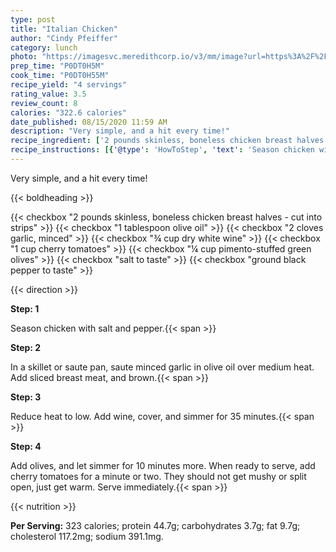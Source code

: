 ```yaml
---
type: post
title: "Italian Chicken"
author: "Cindy Pfeiffer"
category: lunch
photo: "https://imagesvc.meredithcorp.io/v3/mm/image?url=https%3A%2F%2Fimages.media-allrecipes.com%2Fuserphotos%2F26485.jpg"
prep_time: "P0DT0H5M"
cook_time: "P0DT0H55M"
recipe_yield: "4 servings"
rating_value: 3.5
review_count: 8
calories: "322.6 calories"
date_published: 08/15/2020 11:59 AM
description: "Very simple, and a hit every time!"
recipe_ingredient: ['2 pounds skinless, boneless chicken breast halves - cut into strips', '1 tablespoon olive oil', '2 cloves garlic, minced', '¾ cup dry white wine', '1 cup cherry tomatoes', '¼ cup pimento-stuffed green olives', 'salt to taste', 'ground black pepper to taste']
recipe_instructions: [{'@type': 'HowToStep', 'text': 'Season chicken with salt and pepper.\n'}, {'@type': 'HowToStep', 'text': 'In a skillet or saute pan, saute minced garlic in olive oil over medium heat.  Add sliced breast meat, and brown.\n'}, {'@type': 'HowToStep', 'text': 'Reduce heat to low.   Add wine, cover, and simmer for 35 minutes.\n'}, {'@type': 'HowToStep', 'text': 'Add olives, and let simmer for 10 minutes more.  When ready to serve, add cherry tomatoes for a minute or two.  They should not get mushy or split open, just get warm.   Serve immediately.\n'}]
---
```


Very simple, and a hit every time! 

{{< boldheading >}}

{{< checkbox "2 pounds skinless, boneless chicken breast halves - cut into strips" >}}
{{< checkbox "1 tablespoon olive oil" >}}
{{< checkbox "2 cloves garlic, minced" >}}
{{< checkbox "¾ cup dry white wine" >}}
{{< checkbox "1 cup cherry tomatoes" >}}
{{< checkbox "¼ cup pimento-stuffed green olives" >}}
{{< checkbox "salt to taste" >}}
{{< checkbox "ground black pepper to taste" >}}


{{< direction >}}

**Step: 1**

Season chicken with salt and pepper.{{< span >}}

**Step: 2**

In a skillet or saute pan, saute minced garlic in olive oil over medium heat.  Add sliced breast meat, and brown.{{< span >}}

**Step: 3**

Reduce heat to low.   Add wine, cover, and simmer for 35 minutes.{{< span >}}

**Step: 4**

Add olives, and let simmer for 10 minutes more.  When ready to serve, add cherry tomatoes for a minute or two.  They should not get mushy or split open, just get warm.   Serve immediately.{{< span >}}

{{< nutrition >}}

**Per Serving:** 323 calories; protein 44.7g; carbohydrates 3.7g; fat 9.7g; cholesterol 117.2mg; sodium 391.1mg.